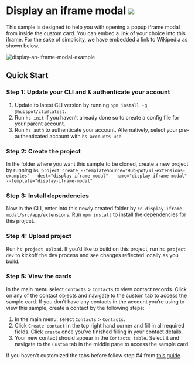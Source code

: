 # Display an iframe modal ![](https://badgen.net/badge/JS/JavaScript/blue)

This sample is designed to help you with opening a popup iframe modal from inside the custom card. You can embed a link of your choice into this iframe. For the sake of simplicity, we have embedded a link to Wikipedia as shown below.

![display-an-iframe-modal-example](https://github.com/HubSpot/ui-extensions-examples/assets/110251572/a15126c3-3c70-4783-8e5b-774d9d8826ff)

## Quick Start

### Step 1: Update your CLI and & authenticate your account

1. Update to latest CLI version by running `npm install -g @hubspot/cli@latest`.
1. Run `hs init` if you haven’t already done so to create a config file for your parent account.
1. Run `hs auth` to authenticate your account. Alternatively, select your pre-authenticated account with `hs accounts use`.

### Step 2: Create the project

In the folder where you want this sample to be cloned, create a new project by running `hs project create --templateSource="HubSpot/ui-extensions-examples" --dest="display-iframe-modal" --name="display-iframe-modal" --template="display-iframe-modal"`

### Step 3: Install dependencies

Now in the CLI, enter into this newly created folder by `cd display-iframe-modal/src/app/extensions`. Run `npm install` to install the dependencies for this project.

### Step 4: Upload project

Run `hs project upload`. If you’d like to build on this project, run `hs project dev` to kickoff the dev process and see changes reflected locally as you build.

### Step 5: View the cards

In the main menu select `Contacts` > `Contacts` to view contact records. Click on any of the contact objects and navigate to the custom tab to access the sample card. If you don’t have any contacts in the account you’re using to view this sample, create a contact by the following steps:

1. In the main menu, select `Contacts` > `Contacts`.
2. Click `Create contact` in the top right hand corner and fill in all required fields. Click `create` once you’ve finished filling in your contact details.
3. Your new contact should appear in the `Contacts table`. Select it and navigate to the `Custom` tab in the middle pane to access the sample card.

If you haven't customized the tabs before follow step #4 from [this guide](https://developers.hubspot.com/docs/platform/ui-extensions-quickstart).
